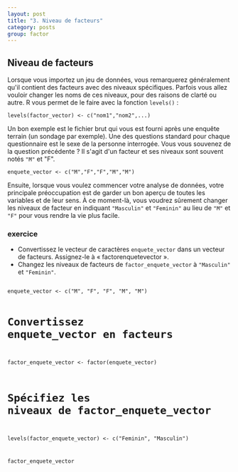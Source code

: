 ```yaml
---
layout: post
title: "3. Niveau de facteurs"
category: posts
group: factor
---
```



<script async src="https://www.googletagmanager.com/gtag/js?id=UA-15159522-6"></script>
<script>
  window.dataLayer = window.dataLayer || [];
  function gtag(){dataLayer.push(arguments);}
  gtag('js', new Date());

  gtag('config', 'UA-15159522-6');
</script>

<h2>Niveau de facteurs</h2>

Lorsque vous importez un jeu de données, vous remarquerez généralement qu'il contient des facteurs avec des niveaux spécifiques. Parfois vous allez vouloir changer les noms de ces niveaux, pour des raisons de clarté ou autre. R vous permet de le faire avec la fonction <code>levels()</code> :

<pre><code>levels(factor_vector) <- c("nom1","nom2",...)
</code></pre>

Un bon exemple est le fichier brut qui vous est fourni après une enquête terrain (un sondage par exemple). Une des questions standard pour chaque questionnaire est le sexe de la personne interrogée. Vous vous souvenez de la question précédente ? Il s'agit d'un facteur et ses niveaux sont souvent notés <code>"M"</code> et "F".

<pre><code>enquete_vector <- c("M","F","F","M","M")
</code></pre>

Ensuite, lorsque vous voulez commencer votre analyse de données, votre principale préoccupation est de garder un bon aperçu de toutes les variables et de leur sens. À ce moment-là, vous voudrez sûrement changer les niveaux de facteur en indiquant <code>"Masculin"</code> et <code>"Feminin"</code> au lieu de <code>"M"</code> et <code>"F"</code> pour vous rendre la vie plus facile.

<h3>exercice</h3>

- Convertissez le vecteur de caractères <code>enquete_vector</code> dans un vecteur de facteurs. Assignez-le à « factorenquetevector ».
- Changez les niveaux de facteurs de <code>factor_enquete_vector</code> à <code>"Masculin"</code> et <code>"Feminin"</code>.

<html>
<head>
<meta http-equiv="Content-Type" content="text/html; charset=utf-8" />
<style>
.dcl__index-module__console--2YAI1, .dcl__index-module__editor--m_p4P {font-size: 15px !important; }
.lm_header .lm_tab .lm_title {font-size: 15px !important;}
.dcl__Button-module__extra-small--2toEt, .dcl__Button-module__small--1VJc5 {font-size: 15px;}
</style>
</head>
        <body>
        	<script type="text/javascript" src="//cdn.datacamp.com/dcl-react.js.gz"></script>
			<div data-datacamp-exercise data-lang="r">
        	<code data-type="sample-code">
enquete_vector <- c("M", "F", "F", "M", "M")

# Convertissez enquete_vector en facteurs
factor_enquete_vector <- factor(enquete_vector)

# Spécifiez les niveaux de  factor_enquete_vector
levels(factor_enquete_vector) <- c("Feminin", "Masculin")

factor_enquete_vector

</code>
</div>
</body>
</html>
